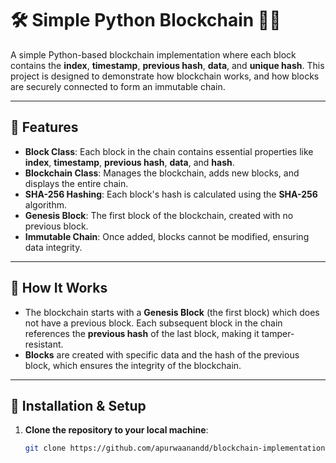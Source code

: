 # 🛠️ Simple Python Blockchain 🧑‍💻

A simple Python-based blockchain implementation where each block contains the **index**, **timestamp**, **previous hash**, **data**, and **unique hash**. This project is designed to demonstrate how blockchain works, and how blocks are securely connected to form an immutable chain.

---

## 🚀 Features

- **Block Class**: Each block in the chain contains essential properties like **index**, **timestamp**, **previous hash**, **data**, and **hash**.
- **Blockchain Class**: Manages the blockchain, adds new blocks, and displays the entire chain.
- **SHA-256 Hashing**: Each block's hash is calculated using the **SHA-256** algorithm.
- **Genesis Block**: The first block of the blockchain, created with no previous block.
- **Immutable Chain**: Once added, blocks cannot be modified, ensuring data integrity.

---

## 📜 How It Works

- The blockchain starts with a **Genesis Block** (the first block) which does not have a previous block. Each subsequent block in the chain references the **previous hash** of the last block, making it tamper-resistant.
- **Blocks** are created with specific data and the hash of the previous block, which ensures the integrity of the blockchain.
  
---

## 🔧 Installation & Setup

1. **Clone the repository to your local machine**:

   ```bash
   git clone https://github.com/apurwaanandd/blockchain-implementation-python.git

